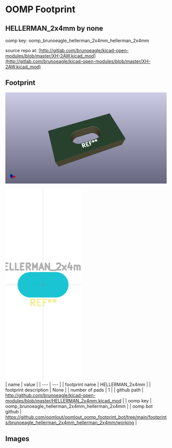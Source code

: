# OOMP Footprint  
## HELLERMAN_2x4mm  by none  
  
oomp key: oomp_brunoeagle_hellerman_2x4mm_hellerman_2x4mm  
  
source repo at: [http://gitlab.com/brunoeagle/kicad-open-modules/blob/master/XH-2AW.kicad_mod](http://gitlab.com/brunoeagle/kicad-open-modules/blob/master/XH-2AW.kicad_mod)  
## Footprint  
  
[![working_kicad_pcb_3d.png](working_kicad_pcb_3d_600.png)](working_kicad_pcb_3d.png)  
  
[![working.png](working_600.png)](working.png)  
| name | value | 
| --- | --- | 
| footprint name | HELLERMAN_2x4mm | 
| footprint description | None | 
| number of pads | 1 | 
| github path | http://github.com/brunoeagle/kicad-open-modules/blob/master/HELLERMAN_2x4mm.kicad_mod | 
| oomp key | oomp_brunoeagle_hellerman_2x4mm_hellerman_2x4mm | 
| oomp bot github | https://github.com/oomlout/oomlout_oomp_footprint_bot/tree/main/footprints/brunoeagle_hellerman_2x4mm_hellerman_2x4mm/working | 
## Images  
